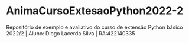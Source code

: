 # AnimaCursoExtesaoPython2022-2
Repositório de exemplo e avaliativo do curso de extensão Python básico 2022/2 | Aluno: Diogo Lacerda Silva | RA:422140335
